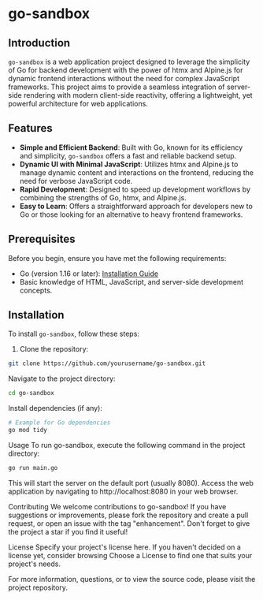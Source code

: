 # go-sandbox

## Introduction

`go-sandbox` is a web application project designed to leverage the simplicity of Go for backend development with the power of htmx and Alpine.js for dynamic frontend interactions without the need for complex JavaScript frameworks. This project aims to provide a seamless integration of server-side rendering with modern client-side reactivity, offering a lightweight, yet powerful architecture for web applications.

## Features

- **Simple and Efficient Backend**: Built with Go, known for its efficiency and simplicity, `go-sandbox` offers a fast and reliable backend setup.
- **Dynamic UI with Minimal JavaScript**: Utilizes htmx and Alpine.js to manage dynamic content and interactions on the frontend, reducing the need for verbose JavaScript code.
- **Rapid Development**: Designed to speed up development workflows by combining the strengths of Go, htmx, and Alpine.js.
- **Easy to Learn**: Offers a straightforward approach for developers new to Go or those looking for an alternative to heavy frontend frameworks.

## Prerequisites

Before you begin, ensure you have met the following requirements:

- Go (version 1.16 or later): [Installation Guide](https://golang.org/doc/install)
- Basic knowledge of HTML, JavaScript, and server-side development concepts.

## Installation

To install `go-sandbox`, follow these steps:

1. Clone the repository:

```bash
git clone https://github.com/yourusername/go-sandbox.git
```

Navigate to the project directory:
```bash
cd go-sandbox
```

Install dependencies (if any):
```bash
# Example for Go dependencies
go mod tidy
```

Usage
To run go-sandbox, execute the following command in the project directory:

```bash
go run main.go
```

This will start the server on the default port (usually 8080). Access the web application by navigating to http://localhost:8080 in your web browser.

Contributing
We welcome contributions to go-sandbox! If you have suggestions or improvements, please fork the repository and create a pull request, or open an issue with the tag "enhancement". Don't forget to give the project a star if you find it useful!

License
Specify your project's license here. If you haven't decided on a license yet, consider browsing Choose a License to find one that suits your project's needs.

For more information, questions, or to view the source code, please visit the project repository.